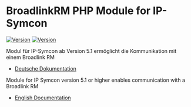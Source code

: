 BroadlinkRM PHP Module for IP-Symcon
===
[![Version](https://img.shields.io/badge/Symcon-PHPModule-red.svg)](https://www.symcon.de/service/dokumentation/entwicklerbereich/sdk-tools/sdk-php/)
[![Version](https://img.shields.io/badge/Symcon%20Version-%3E%205.1-green.svg)](https://www.symcon.de/service/dokumentation/installation/migration-v40-v41/)

Modul für IP-Symcon ab Version 5.1 ermöglicht die Kommunikation mit einem Broadlink RM

 - [Deutsche Dokumentation](docs/de/README.md "Deutsche Dokumentation")
 
Module for IP Symcon version 5.1 or higher enables communication with a Broadlink RM

 - [English Documentation](docs/en/README.md "English documentation") 
